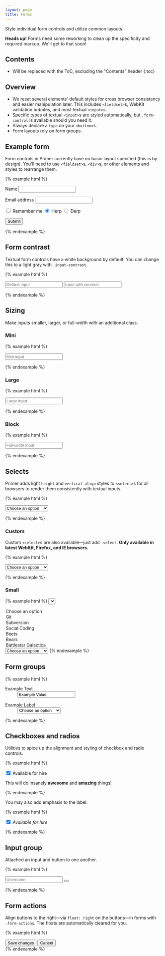 ```yaml
---
layout: page
title: Forms
---
```


Style individual form controls and utilize common layouts.

<div class="flash">
  <strong>Heads up!</strong> Forms need some reworking to clean up the specificity and required markup. We'll get to that soon!
</div>

## Contents

* Will be replaced with the ToC, excluding the "Contents" header
{:toc}

## Overview

- We reset several elements' default styles for cross browser consistency and easier manipulation later. This includes `<fieldset>`s, WebKit validation bubbles, and most textual `<input>`s.
- Specific types of textual `<input>`s are styled automatically, but `.form-control` is available should you need it.
- Always declare a `type` on your `<button>`s.
- Form layouts rely on form groups.

## Example form

Form controls in Primer currently have no basic layout specified (this is by design). You'll need to use `<fieldset>`s, `<div>`s, or other elements and styles to rearrange them.

{% example html %}
<form>
  <label for="name">Name</label>
  <input type="text" id="name">

  <label for="email">Email address</label>
  <input type="email" id="email">

  <label>
    <input type="checkbox"> Remember me
  </label>

  <label>
    <input type="radio" id="herp" name="herpderp" checked> Herp
  </label>
  <label>
    <input type="radio" id="derp" name="herpderp"> Derp
  </label>

  <button class="btn" type="submit">Submit</button>
</form>
{% endexample %}

## Form contrast

Textual form controls have a white background by default. You can change this to a light gray with `.input-contrast`.

{% example html %}
<form>
  <input type="text" placeholder="Default input">
  <input class="input-contrast" type="text" placeholder="Input with contrast">
</form>
{% endexample %}

## Sizing

Make inputs smaller, larger, or full-width with an additional class.

### Mini

{% example html %}
<form>
  <input class="input-mini" type="text" placeholder="Mini input">
</form>
{% endexample %}

### Large

{% example html %}
<form>
  <input class="input-large" type="text" placeholder="Large input">
</form>
{% endexample %}

### Block

{% example html %}
<form>
  <input class="input-block" type="text" placeholder="Full-width input">
</form>
{% endexample %}

## Selects

Primer adds light `height` and `vertical-align` styles to `<select>`s for all browsers to render them consistently with textual inputs.

{% example html %}
<form>
  <select>
    <option>Choose an option</option>
    <option>Git</option>
    <option>Subversion</option>
    <option>Social Coding</option>
    <option>Beets</option>
    <option>Bears</option>
    <option>Battlestar Galactica</option>
  </select>
</form>
{% endexample %}

### Custom

Custom `<select>`s are also available—just add `.select`. **Only available in latest WebKit, Firefox, and IE browsers.**

{% example html %}
<form>
  <select class="select">
    <option>Choose an option</option>
    <option>Git</option>
    <option>Subversion</option>
    <option>Social Coding</option>
    <option>Beets</option>
    <option>Bears</option>
    <option>Battlestar Galactica</option>
  </select>
</form>
{% endexample %}

### Small

{% example html %}
<select class="select-small">
  <option>Choose an option</option>
  <option>Git</option>
  <option>Subversion</option>
  <option>Social Coding</option>
  <option>Beets</option>
  <option>Bears</option>
  <option>Battlestar Galactica</option>
</select>

<select class="select select-small">
  <option>Choose an option</option>
  <option>Git</option>
  <option>Subversion</option>
  <option>Social Coding</option>
  <option>Beets</option>
  <option>Bears</option>
  <option>Battlestar Galactica</option>
</select>
{% endexample %}

## Form groups

{% example html %}
<form>
  <dl class="form">
    <dt><label>Example Text</label></dt>
    <dd><input type="text" class="textfield" value="Example Value"></dd>
  </dl>

  <dl class="form">
    <dt><label>Example Label</label></dt>
    <dd>
      <select class="select">
        <option>Choose an option</option>
        <option>Git</option>
        <option>Subversion</option>
        <option>Social Coding</option>
        <option>Beets</option>
        <option>Bears</option>
        <option>Battlestar Galactica</option>
      </select>
    </dd>
  </dl>
</form>
{% endexample %}

## Checkboxes and radios

Utilities to spice up the alignment and styling of checkbox and radio controls.

{% example html %}
<form>
  <div class="form-checkbox">
    <label>
      <input type="checkbox" checked="checked">
      Available for hire
    </label>
    <p class="note">
      This will do insanely <strong>awesome</strong> and <strong>amazing</strong> things!
    </p>
  </div>
</form>
{% endexample %}

You may also add emphasis to the label:

{% example html %}
<form>
  <div class="form-checkbox">
    <label>
      <input type="checkbox" checked="checked">
      <em class="highlight">Available for hire</em>
    </label>
  </div>
</form>
{% endexample %}

## Input group

Attached an input and button to one another.

{% example html %}
<form>
  <div class="input-group">
    <input type="text" placeholder="Username">
    <span class="input-group-button">
      <button class="btn">
        <span class="octicon octicon-clippy"></span>
      </button>
    </span>
  </div>
</form>
{% endexample %}

## Form actions

Align buttons to the right—via `float: right` on the buttons—in forms with `.form-actions`. The floats are automatically cleared for you.

{% example html %}
<div class="form-actions">
  <button type="button" class="btn btn-primary">Save changes</button>
  <button type="button" class="btn">Cancel</button>
</div>
{% endexample %}
